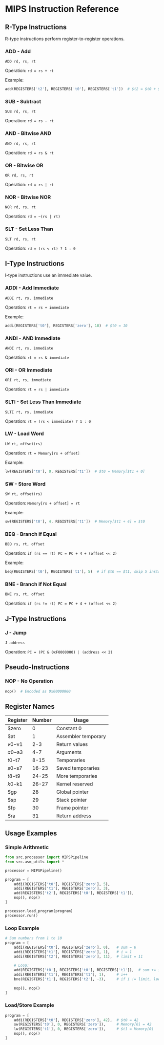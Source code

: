 # MIPS Instruction Reference

## R-Type Instructions

R-type instructions perform register-to-register operations.

### ADD - Add
```
ADD rd, rs, rt
```
Operation: `rd = rs + rt`

Example:
```python
add(REGISTERS['t2'], REGISTERS['t0'], REGISTERS['t1'])  # $t2 = $t0 + $t1
```

### SUB - Subtract
```
SUB rd, rs, rt
```
Operation: `rd = rs - rt`

### AND - Bitwise AND
```
AND rd, rs, rt
```
Operation: `rd = rs & rt`

### OR - Bitwise OR
```
OR rd, rs, rt
```
Operation: `rd = rs | rt`

### NOR - Bitwise NOR
```
NOR rd, rs, rt
```
Operation: `rd = ~(rs | rt)`

### SLT - Set Less Than
```
SLT rd, rs, rt
```
Operation: `rd = (rs < rt) ? 1 : 0`

## I-Type Instructions

I-type instructions use an immediate value.

### ADDI - Add Immediate
```
ADDI rt, rs, immediate
```
Operation: `rt = rs + immediate`

Example:
```python
addi(REGISTERS['t0'], REGISTERS['zero'], 10)  # $t0 = 10
```

### ANDI - AND Immediate
```
ANDI rt, rs, immediate
```
Operation: `rt = rs & immediate`

### ORI - OR Immediate
```
ORI rt, rs, immediate
```
Operation: `rt = rs | immediate`

### SLTI - Set Less Than Immediate
```
SLTI rt, rs, immediate
```
Operation: `rt = (rs < immediate) ? 1 : 0`

### LW - Load Word
```
LW rt, offset(rs)
```
Operation: `rt = Memory[rs + offset]`

Example:
```python
lw(REGISTERS['t0'], 0, REGISTERS['t1'])  # $t0 = Memory[$t1 + 0]
```

### SW - Store Word
```
SW rt, offset(rs)
```
Operation: `Memory[rs + offset] = rt`

Example:
```python
sw(REGISTERS['t0'], 4, REGISTERS['t1'])  # Memory[$t1 + 4] = $t0
```

### BEQ - Branch if Equal
```
BEQ rs, rt, offset
```
Operation: `if (rs == rt) PC = PC + 4 + (offset << 2)`

Example:
```python
beq(REGISTERS['t0'], REGISTERS['t1'], 5)  # if $t0 == $t1, skip 5 instructions
```

### BNE - Branch if Not Equal
```
BNE rs, rt, offset
```
Operation: `if (rs != rt) PC = PC + 4 + (offset << 2)`

## J-Type Instructions

### J - Jump
```
J address
```
Operation: `PC = (PC & 0xF0000000) | (address << 2)`

## Pseudo-Instructions

### NOP - No Operation
```python
nop()  # Encoded as 0x00000000
```

## Register Names

| Register | Number | Usage |
|----------|--------|-------|
| $zero    | 0      | Constant 0 |
| $at      | 1      | Assembler temporary |
| $v0-$v1  | 2-3    | Return values |
| $a0-$a3  | 4-7    | Arguments |
| $t0-$t7  | 8-15   | Temporaries |
| $s0-$s7  | 16-23  | Saved temporaries |
| $t8-$t9  | 24-25  | More temporaries |
| $k0-$k1  | 26-27  | Kernel reserved |
| $gp      | 28     | Global pointer |
| $sp      | 29     | Stack pointer |
| $fp      | 30     | Frame pointer |
| $ra      | 31     | Return address |

## Usage Examples

### Simple Arithmetic
```python
from src.processor import MIPSPipeline
from src.asm_utils import *

processor = MIPSPipeline()

program = [
    addi(REGISTERS['t0'], REGISTERS['zero'], 5),
    addi(REGISTERS['t1'], REGISTERS['zero'], 3),
    add(REGISTERS['t2'], REGISTERS['t0'], REGISTERS['t1']),
    nop(), nop()
]

processor.load_program(program)
processor.run()
```

### Loop Example
```python
# Sum numbers from 1 to 10
program = [
    addi(REGISTERS['t0'], REGISTERS['zero'], 0),   # sum = 0
    addi(REGISTERS['t1'], REGISTERS['zero'], 1),   # i = 1
    addi(REGISTERS['t2'], REGISTERS['zero'], 11),  # limit = 11
    
    # Loop:
    add(REGISTERS['t0'], REGISTERS['t0'], REGISTERS['t1']),  # sum += i
    addi(REGISTERS['t1'], REGISTERS['t1'], 1),     # i++
    bne(REGISTERS['t1'], REGISTERS['t2'], -3),     # if i != limit, loop
    
    nop(), nop()
]
```

### Load/Store Example
```python
program = [
    addi(REGISTERS['t0'], REGISTERS['zero'], 42),  # $t0 = 42
    sw(REGISTERS['t0'], 0, REGISTERS['zero']),     # Memory[0] = 42
    lw(REGISTERS['t1'], 0, REGISTERS['zero']),     # $t1 = Memory[0]
    nop(), nop()
]
```

